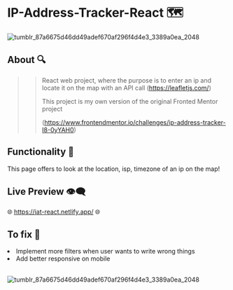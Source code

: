 # IP-Address-Tracker-React 🗺
![tumblr_87a6675d46dd49adef670af296f4d4e3_3389a0ea_2048](https://user-images.githubusercontent.com/72955349/225449540-e0152a32-2ad1-4a78-9c32-2d6b3ec7975b.png)

## About 🔍

>>React web project, where the purpose is to enter an ip and locate it on the map with an API call (https://leafletjs.com/) </p>
>>This project is my own version of the original Fronted Mentor project </p> (https://www.frontendmentor.io/challenges/ip-address-tracker-I8-0yYAH0)

## Functionality 🛬
This page offers to look at the location, isp, timezone of an ip on the map! </p>

## Live Preview 👁‍🗨
🌐 https://iat-react.netlify.app/ 🌐

## To fix 🔧
<li> Implement more filters when user wants to write wrong things</li>
<li> Add better responsive on mobile </li>

<br/> 

![tumblr_87a6675d46dd49adef670af296f4d4e3_3389a0ea_2048](https://user-images.githubusercontent.com/72955349/225449562-621bf7cd-cbef-41bd-b519-6e782af4e2d7.png)
